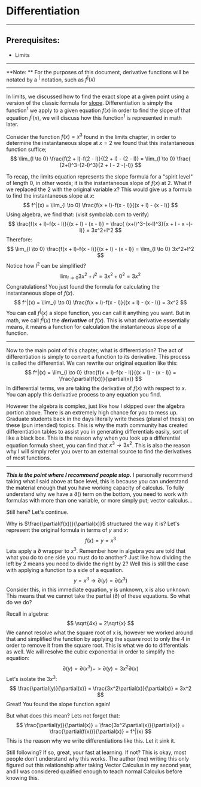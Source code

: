 # Differentiation

------

## Prerequisites:

- Limits

------

**Note: ** For the purposes of this document, derivative functions will be notated by a  $^|$ notation, such as  $f^|(x)$

------

In limits, we discussed how to find the exact slope at a given point using a version of the classic formula for [slope](https://www.mathsisfun.com/algebra/line-equation-point-slope.html). Differentiation is simply the function$^1$ we apply to a given equation $f(x)$ in order to find the slope of that equation $f^|(x)$, we will discuss how this function$^1$ is represented in math later.

Consider the function $f(x) = x^3$ found in the limits chapter, in order to determine the instantaneous slope at $x=2$ we found that this instantaneous function suffice;
$$
\lim_{l \to 0} \frac{f(2 + l)-f(2 - l)}{(2 + l) - (2 - l)} = \lim_{l \to 0} \frac{ (2+l)^3-(2-l)^3}{2 + l - 2 -(-l)}
$$

To recap, the limits equation represents the slope formula for a "spirit level" of length 0, in other words; it is the instantaneous slope of $f(x)$ at 2. What if we replaced the 2 with the original variable $x$? This would give us a formula to find the instantaneous slope at $x$:
$$
f^|(x) = \lim_{l \to 0} \frac{f(x + l)-f(x - l)}{(x + l) - (x - l)}
$$
Using algebra, we find that: (visit symbolab.com to verify)
$$
\frac{f(x + l)-f(x - l)}{(x + l) - (x - l)} = \frac{ (x+l)^3-(x-l)^3}{x + l - x -(-l)} = 3x^2+l^2
$$
Therefore:
$$
\lim_{l \to 0} \frac{f(x + l)-f(x - l)}{(x + l) - (x - l)} = \lim_{l \to 0} 3x^2+l^2
$$
Notice how $l^2$ can be simplified?
$$
\lim_{l \to 0} 3x^2+l^2 =  3x^2+0^2 = 3x^2
$$
Congratulations! You just found the formula for calculating the instantaneous slope of $f(x)$.
$$
f^|(x) = \lim_{l \to 0} \frac{f(x + l)-f(x - l)}{(x + l) - (x - l)} = 3x^2
$$
You can call $f^|(x)$ a slope function, you can call it anything you want. But in math, we call  $f^|(x)$ the ***derivative*** of $f(x)$. This is what derivative essentially means, it means a function for calculation the instantaneous slope of a function.

------

Now to the main point of this chapter, what is differentiation? The act of differentiation is simply to convert a function to its derivative. This process is called the differential. We can rewrite our original equation like this:
$$
f^|(x) = \lim_{l \to 0} \frac{f(x + l)-f(x - l)}{(x + l) - (x - l)} = \frac{\partial(f(x))}{\partial(x)}
$$
In differential terms, we are taking the derivative of $f(x)$ with respect to $x$. You can apply this derivative process to any equation you find. 

However the algebra is complex, just like how I skipped over the algebra portion above. There is an extremely high chance for you to mess up. Graduate students back in the days literally write theses (plural of thesis) on these (pun intended) topics. This is why the math community has created differentiation tables to assist you in generating differentials easily, sort of like a black box. This is the reason why when you look up a differential equation formula sheet, you can find that $x^3 \to 3x^2$. This is also the reason why I will simply refer you over to an external source to find the derivatives of most functions.

------

***This is the point where I recommend people stop.*** I personally recommend taking what I said above at face level, this is because you can understand the material enough that you have working capacity of calculus. To fully understand why we have a $\partial()$ term on the bottom, you need to work with formulas with more than one variable, or more simply put; vector calculus...

Still here? Let's continue.

Why is $\frac{\partial(f(x))}{\partial(x)}$ structured the way it is? Let's represent the original formula in terms of $y$ and $x$:
$$
f(x) = y = x^3
$$
Lets apply a $\partial$ wrapper to $x^3$. Remember how in algebra you are told that what you do to one side you must do to another? Just like how dividing the left by 2 means you need to divide the right by 2? Well this is still the case with applying a function to a side of a equation.
$$
y = x^3 \to \partial(y) = \partial(x^3)
$$
Consider this, in this immediate equation, y is unknown, x is also unknown. This means that we cannot take the partial ($\partial$) of these equations. So what do we do?

Recall in algebra:
$$
\sqrt{4x} = 2\sqrt{x}
$$
We cannot resolve what the square root of x is, however we worked around that and simplified the function by applying the square root to only the 4 in order to remove it from the square root. This is what we do to differentials as well. We will resolve the cubic exponential in order to simplify the equation:
$$
\partial(y) = \partial(x^3) -> \partial(y) = 3x^2\partial(x)
$$
Let's isolate the $3x^3$:
$$
\frac{\partial(y)}{\partial(x)} = \frac{3x^2\partial(x)}{\partial(x)} = 3x^2
$$
Great! You found the slope function again!

But what does this mean? Lets not forget that:
$$
\frac{\partial(y)}{\partial(x)} = \frac{3x^2\partial(x)}{\partial(x)} = \frac{\partial(f(x))}{\partial(x)} = f^|(x)
$$
This is the reason why we write differentiations like this. Let it sink it.

Still following? If so, great, your fast at learning. If not? This is okay, most people don't understand why this works. The author (me) writing this only figured out this relationship after taking Vector Calculus in my second year, and I was considered qualified enough to teach normal Calculus before knowing this.